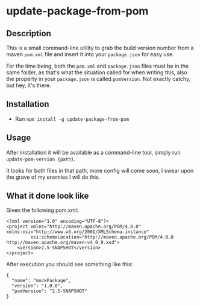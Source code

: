 # update-package-from-pom

## Description

This is a small command-line utility to grab the build version number from a maven `pom.xml` file and insert it into your `package.json` for easy use.

For the time being, both the `pom.xml` and `package.json` files must be in the same folder, as that's what the situation called for when writing this, also the property in your `package.json` is called `pomVersion`. Not exactly catchy, but hey, it's there.

## Installation

- Run `npm install -g update-package-from-pom`

## Usage

After installation it will be available as a command-line tool, simply run `update-pom-version {path}`.

It looks for both files in that path, more config will come soon, I swear upon the grave of my enemies I will do this.

## What it done look like

Given the following pom.xml:

```
<?xml version="1.0" encoding="UTF-8"?>
<project xmlns="http://maven.apache.org/POM/4.0.0" xmlns:xsi="http://www.w3.org/2001/XMLSchema-instance"
         xsi:schemaLocation="http://maven.apache.org/POM/4.0.0 http://maven.apache.org/maven-v4_0_0.xsd">
    <version>2.5-SNAPSHOT</version>
</project>
```

After execution you should see something like this:

```
{
  "name": "mockPackage",
  "version": "1.0.0",
  "pomVersion": "2.5-SNAPSHOT"
}
```
